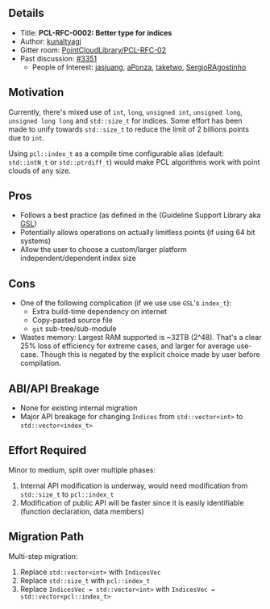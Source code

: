 ## Details

* Title: **PCL-RFC-0002: Better type for indices**
* Author: [kunaltyagi]
* Gitter room: [PointCloudLibrary/PCL-RFC-02](https://gitter.im/PointCloudLibrary/PCL-RFC-02)
* Past discussion: [#3351](https://github.com/PointCloudLibrary/pcl/issues/3351)
  * People of Interest: [jasjuang], [aPonza], [taketwo], [SergioRAgostinho]

[kunaltyagi]: https://github.com/kunaltyagi
[jasjuang]: https://github.com/jasjuang
[aPonza]: https://github.com/aPonza
[SergioRAgostinho]: https://github.com/SergioRAgostinho
[taketwo]: https://github.com/taketwo

## Motivation
Currently, there's mixed use of `int`, `long`, `unsigned int`, `unsigned long`, `unsigned long long` and `std::size_t` for indices. Some effort has been made to unify towards `std::size_t` to reduce the limit of 2 billions points due to `int`.

Using `pcl::index_t` as a compile time configurable alias (default: `std::intN_t` or `std::ptrdiff_t`) would make PCL algorithms work with point clouds of any size.

## Pros
* Follows a best practice (as defined in the (Guideline Support Library aka [GSL](https://github.com/microsoft/GSL/))
* Potentially allows operations on actually limitless points (if using 64 bit systems)
* Allow the user to choose a custom/larger platform independent/dependent index size

## Cons
* One of the following complication (if we use use `GSL`'s `index_t`):
  * Extra build-time dependency on internet
  * Copy-pasted source file
  * `git` sub-tree/sub-module
* Wastes memory: Largest RAM supported is ~32TB (2^48). That's a clear 25% loss of efficiency for extreme cases, and larger for average use-case. Though this is negated by the explicit choice made by user before compilation.

## ABI/API Breakage
* None for existing internal migration
* Major API breakage for changing `Indices` from `std::vector<int>` to `std::vector<index_t>`

## Effort Required
Minor to medium, split over multiple phases:
1. Internal API modification is underway, would need modification from `std::size_t` to `pcl::index_t`
2. Modification of public API will be faster since it is easily identifiable (function declaration, data members)

## Migration Path
Multi-step migration:
1. Replace `std::vector<int>` with `IndicesVec`
2. Replace `std::size_t` with `pcl::index_t`
3. Replace `IndicesVec = std::vector<int>` with `IndicesVec = std::vector<pcl::index_t>`